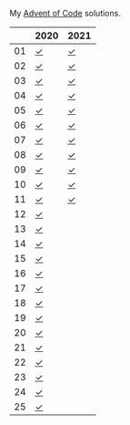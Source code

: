 My [Advent of Code](https://adventofcode.com) solutions.

|    | 2020      |  2021      |
| -  | -         | -          |
| 01 | [✓][2001] | [✓][2101]  |
| 02 | [✓][2002] | [✓][2102]  |
| 03 | [✓][2003] | [✓][2103]  |
| 04 | [✓][2004] | [✓][2104]  |
| 05 | [✓][2005] | [✓][2105]  |
| 06 | [✓][2006] | [✓][2106]  |
| 07 | [✓][2007] | [✓][2107]  |
| 08 | [✓][2008] | [✓][2108]  |
| 09 | [✓][2009] | [✓][2109]  |
| 10 | [✓][2010] | [✓][2110]  |
| 11 | [✓][2011] | [✓][2111]  |
| 12 | [✓][2012] |    |
| 13 | [✓][2013] |    |
| 14 | [✓][2014] |    |
| 15 | [✓][2015] |    |
| 16 | [✓][2016] |    |
| 17 | [✓][2017] |    |
| 18 | [✓][2018] |    |
| 19 | [✓][2019] |    |
| 20 | [✓][2020] |    |
| 21 | [✓][2021] |    |
| 22 | [✓][2022] |    |
| 23 | [✓][2023] |    |
| 24 | [✓][2024] |    |
| 25 | [✓][2025] |    |


[2001]: https://github.com/odaniels/advent-of-code/blob/main/2020/01/__main__.py
[2002]: https://github.com/odaniels/advent-of-code/blob/main/2020/02/__main__.py
[2003]: https://github.com/odaniels/advent-of-code/blob/main/2020/03/__main__.py
[2004]: https://github.com/odaniels/advent-of-code/blob/main/2020/04/__main__.py
[2005]: https://github.com/odaniels/advent-of-code/blob/main/2020/05/__main__.py
[2006]: https://github.com/odaniels/advent-of-code/blob/main/2020/06/__main__.py
[2007]: https://github.com/odaniels/advent-of-code/blob/main/2020/07/__main__.py
[2008]: https://github.com/odaniels/advent-of-code/blob/main/2020/08/__main__.py
[2009]: https://github.com/odaniels/advent-of-code/blob/main/2020/09/__main__.py
[2010]: https://github.com/odaniels/advent-of-code/blob/main/2020/10/__main__.py
[2011]: https://github.com/odaniels/advent-of-code/blob/main/2020/11/__main__.py
[2012]: https://github.com/odaniels/advent-of-code/blob/main/2020/12/__main__.py
[2013]: https://github.com/odaniels/advent-of-code/blob/main/2020/13/__main__.py
[2014]: https://github.com/odaniels/advent-of-code/blob/main/2020/14/__main__.py
[2015]: https://github.com/odaniels/advent-of-code/blob/main/2020/15/__main__.py
[2016]: https://github.com/odaniels/advent-of-code/blob/main/2020/16/__main__.py
[2017]: https://github.com/odaniels/advent-of-code/blob/main/2020/17/__main__.py
[2018]: https://github.com/odaniels/advent-of-code/blob/main/2020/18/__main__.py
[2019]: https://github.com/odaniels/advent-of-code/blob/main/2020/19/__main__.py
[2020]: https://github.com/odaniels/advent-of-code/blob/main/2020/20/__main__.py
[2021]: https://github.com/odaniels/advent-of-code/blob/main/2020/21/__main__.py
[2022]: https://github.com/odaniels/advent-of-code/blob/main/2020/22/__main__.py
[2023]: https://github.com/odaniels/advent-of-code/blob/main/2020/23/__main__.py
[2024]: https://github.com/odaniels/advent-of-code/blob/main/2020/24/__main__.py
[2025]: https://github.com/odaniels/advent-of-code/blob/main/2020/25/__main__.py

[2101]: https://github.com/odaniels/advent-of-code/blob/main/2021/01/__main__.py
[2102]: https://github.com/odaniels/advent-of-code/blob/main/2021/02/__main__.py
[2103]: https://github.com/odaniels/advent-of-code/blob/main/2021/03/__main__.py
[2104]: https://github.com/odaniels/advent-of-code/blob/main/2021/04/__main__.py
[2105]: https://github.com/odaniels/advent-of-code/blob/main/2021/05/__main__.py
[2106]: https://github.com/odaniels/advent-of-code/blob/main/2021/06/__main__.py
[2107]: https://github.com/odaniels/advent-of-code/blob/main/2021/07/__main__.py
[2108]: https://github.com/odaniels/advent-of-code/blob/main/2021/08/__main__.py
[2109]: https://github.com/odaniels/advent-of-code/blob/main/2021/09/__main__.py
[2110]: https://github.com/odaniels/advent-of-code/blob/main/2021/10/__main__.py
[2111]: https://github.com/odaniels/advent-of-code/blob/main/2021/11/__main__.py
[2112]: https://github.com/odaniels/advent-of-code/blob/main/2021/12/__main__.py
[2113]: https://github.com/odaniels/advent-of-code/blob/main/2021/13/__main__.py
[2114]: https://github.com/odaniels/advent-of-code/blob/main/2021/14/__main__.py
[2115]: https://github.com/odaniels/advent-of-code/blob/main/2021/15/__main__.py
[2116]: https://github.com/odaniels/advent-of-code/blob/main/2021/16/__main__.py
[2117]: https://github.com/odaniels/advent-of-code/blob/main/2021/17/__main__.py
[2118]: https://github.com/odaniels/advent-of-code/blob/main/2021/18/__main__.py
[2119]: https://github.com/odaniels/advent-of-code/blob/main/2021/19/__main__.py
[2120]: https://github.com/odaniels/advent-of-code/blob/main/2021/20/__main__.py
[2121]: https://github.com/odaniels/advent-of-code/blob/main/2021/21/__main__.py
[2122]: https://github.com/odaniels/advent-of-code/blob/main/2021/22/__main__.py
[2123]: https://github.com/odaniels/advent-of-code/blob/main/2021/23/__main__.py
[2124]: https://github.com/odaniels/advent-of-code/blob/main/2021/24/__main__.py
[2125]: https://github.com/odaniels/advent-of-code/blob/main/2021/25/__main__.py